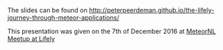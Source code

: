 The slides can be found on http://peterpeerdeman.github.io/the-lifely-journey-through-meteor-applications/

This presentation was given on the 7th of December 2016 at [MeteorNL Meetup at Lifely](www.meetup.com/Meteor-NL/events/234914949/)
